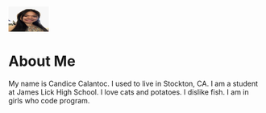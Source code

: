 <!DOCTYPE html>
<html>
<body background="">
<head>
<title>Journey Through Coding</title>
</head>
<body>

<img src="File_000.jpeg" style="width:80px;height:50px;">

<h1>About Me</h1>

<p>My name is Candice Calantoc. I used to live in Stockton, CA. I am a student at James Lick High School. I love cats and potatoes. I dislike fish. I am in girls who code program.</p>



